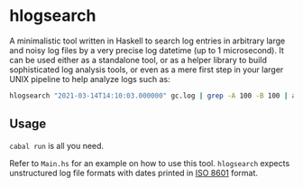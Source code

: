 # hlogsearch

A minimalistic tool written in Haskell to search log entries in arbitrary large and noisy log files by a very precise log datetime (up to 1 microsecond). It can be used either as a standalone tool, or as a helper library to build sophisticated log analysis tools, or even as a mere first step in your larger UNIX pipeline to help analyze logs such as:

```sh
hlogsearch "2021-03-14T14:10:03.000000" gc.log | grep -A 100 -B 100 | awk '{print $9}' | sort | uniq -c 
```

## Usage

`cabal run` is all you need.

Refer to `Main.hs` for an example on how to use this tool. `hlogsearch` expects unstructured log file formats with dates printed in [ISO 8601](https://en.wikipedia.org/wiki/ISO_8601) format.
